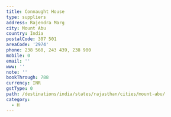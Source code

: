 ```yaml
---
title: Connaught House
type: suppliers
address: Rajendra Marg
city: Mount Abu
country: India
postalCode: 307 501
areaCode: '2974'
phone: 238 560, 243 439, 238 900
mobile: 0
email: ''
www: ''
note: ''
bookThrough: 788
currency: INR
gstType: 0
path: /destinations/india/states/rajasthan/cities/mount-abu/
category:
  - H
---
```


